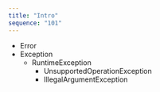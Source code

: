 ```yaml
---
title: "Intro"
sequence: "101"
---
```


- Error
- Exception
    - RuntimeException
        - UnsupportedOperationException
        - IllegalArgumentException
